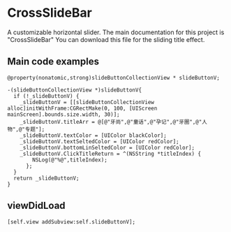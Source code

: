# CrossSlideBar
A customizable horizontal slider.
The main documentation for this project is "CrossSlideBar" You can download this file for the sliding title effect.
## Main code examples

    @property(nonatomic,strong)slideButtonCollectionView * slideButtonV;

    -(slideButtonCollectionView *)slideButtonV{
      if (!_slideButtonV) {
        _slideButtonV = [[slideButtonCollectionView alloc]initWithFrame:CGRectMake(0, 100, [UIScreen mainScreen].bounds.size.width, 30)];
        _slideButtonV.titleArr = @[@"牙尚",@"童话",@"孕记",@"牙圈",@"人物",@"专题"];
        _slideButtonV.textColor = [UIColor blackColor];
        _slideButtonV.textSeltedColor = [UIColor redColor];
        _slideButtonV.bottomLinSeltedColor = [UIColor redColor];
        _slideButtonV.ClickTitleReturn = ^(NSString *titleIndex) {
            NSLog(@"%@",titleIndex);
          };
      }
      return _slideButtonV;
    }
## viewDidLoad
    [self.view addSubview:self.slideButtonV];
